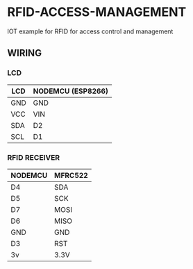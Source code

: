 # RFID-ACCESS-MANAGEMENT
IOT example for RFID for access control and management

## WIRING
### LCD
| LCD | NODEMCU (ESP8266) |
| --- | ----------------- |
| GND | GND |
| VCC | VIN |
| SDA | D2 |
| SCL | D1 |

### RFID RECEIVER
| NODEMCU | MFRC522 |
| ------- | ------- |
| D4 | SDA |
| D5 | SCK |
| D7 | MOSI |
| D6 | MISO |
| GND | GND|
| D3 | RST |
| 3v | 3.3V|